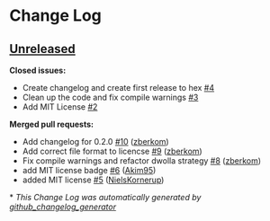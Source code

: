 # Change Log

## [Unreleased](https://github.com/infinitered/ueberauth_dwolla/tree/HEAD)

**Closed issues:**

- Create changelog and create first release to hex [\#4](https://github.com/infinitered/ueberauth_dwolla/issues/4)
- Clean up the code and fix compile warnings [\#3](https://github.com/infinitered/ueberauth_dwolla/issues/3)
- Add MIT License  [\#2](https://github.com/infinitered/ueberauth_dwolla/issues/2)

**Merged pull requests:**

- Add changelog for 0.2.0 [\#10](https://github.com/infinitered/ueberauth_dwolla/pull/10) ([zberkom](https://github.com/zberkom))
- Add correct file format to licencse [\#9](https://github.com/infinitered/ueberauth_dwolla/pull/9) ([zberkom](https://github.com/zberkom))
- Fix compile warnings and refactor dwolla strategy [\#8](https://github.com/infinitered/ueberauth_dwolla/pull/8) ([zberkom](https://github.com/zberkom))
- add MIT license badge [\#6](https://github.com/infinitered/ueberauth_dwolla/pull/6) ([Akim95](https://github.com/Akim95))
- added MIT license [\#5](https://github.com/infinitered/ueberauth_dwolla/pull/5) ([NielsKornerup](https://github.com/NielsKornerup))



\* *This Change Log was automatically generated by [github_changelog_generator](https://github.com/skywinder/Github-Changelog-Generator)*